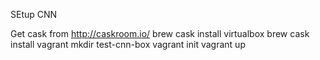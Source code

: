 SEtup CNN

Get cask from http://caskroom.io/
brew cask install virtualbox
brew cask install vagrant
mkdir test-cnn-box
vagrant init
vagrant up
